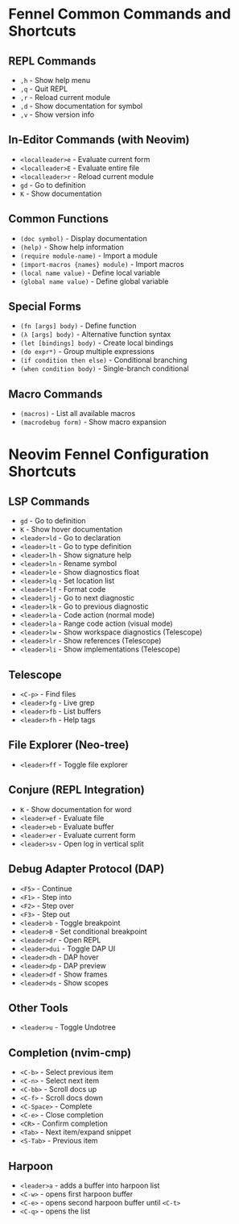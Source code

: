 # Fennel Common Commands and Shortcuts

## REPL Commands
- `,h` - Show help menu
- `,q` - Quit REPL
- `,r` - Reload current module
- `,d` - Show documentation for symbol
- `,v` - Show version info

## In-Editor Commands (with Neovim)
- `<localleader>e` - Evaluate current form
- `<localleader>E` - Evaluate entire file
- `<localleader>r` - Reload current module
- `gd` - Go to definition
- `K` - Show documentation

## Common Functions
- `(doc symbol)` - Display documentation
- `(help)` - Show help information
- `(require module-name)` - Import a module
- `(import-macros {names} module)` - Import macros
- `(local name value)` - Define local variable
- `(global name value)` - Define global variable

## Special Forms
- `(fn [args] body)` - Define function
- `(λ [args] body)` - Alternative function syntax
- `(let [bindings] body)` - Create local bindings
- `(do expr*)` - Group multiple expressions
- `(if condition then else)` - Conditional branching
- `(when condition body)` - Single-branch conditional

## Macro Commands
- `(macros)` - List all available macros
- `(macrodebug form)` - Show macro expansion

# Neovim Fennel Configuration Shortcuts

## LSP Commands
- `gd` - Go to definition
- `K` - Show hover documentation
- `<leader>ld` - Go to declaration
- `<leader>lt` - Go to type definition
- `<leader>lh` - Show signature help
- `<leader>ln` - Rename symbol
- `<leader>le` - Show diagnostics float
- `<leader>lq` - Set location list
- `<leader>lf` - Format code
- `<leader>lj` - Go to next diagnostic
- `<leader>lk` - Go to previous diagnostic
- `<leader>la` - Code action (normal mode)
- `<leader>la` - Range code action (visual mode)
- `<leader>lw` - Show workspace diagnostics (Telescope)
- `<leader>lr` - Show references (Telescope)
- `<leader>li` - Show implementations (Telescope)

## Telescope
- `<C-p>` - Find files
- `<leader>fg` - Live grep
- `<leader>fb` - List buffers
- `<leader>fh` - Help tags

## File Explorer (Neo-tree)
- `<leader>ff` - Toggle file explorer

## Conjure (REPL Integration)
- `K` - Show documentation for word
- `<leader>ef` - Evaluate file
- `<leader>eb` - Evaluate buffer
- `<leader>er` - Evaluate current form
- `<leader>sv` - Open log in vertical split

## Debug Adapter Protocol (DAP)
- `<F5>` - Continue
- `<F1>` - Step into
- `<F2>` - Step over
- `<F3>` - Step out
- `<leader>b` - Toggle breakpoint
- `<leader>B` - Set conditional breakpoint
- `<leader>dr` - Open REPL
- `<leader>dui` - Toggle DAP UI
- `<leader>dh` - DAP hover
- `<leader>dp` - DAP preview
- `<leader>df` - Show frames
- `<leader>ds` - Show scopes

## Other Tools
- `<leader>u` - Toggle Undotree

## Completion (nvim-cmp)
- `<C-b>` - Select previous item
- `<C-n>` - Select next item
- `<C-bb>` - Scroll docs up
- `<C-f>` - Scroll docs down
- `<C-Space>` - Complete
- `<C-e>` - Close completion
- `<CR>` - Confirm completion
- `<Tab>` - Next item/expand snippet
- `<S-Tab>` - Previous item

## Harpoon
- `<leader>a` - adds a buffer into harpoon list
- `<C-w>` - opens first harpoon buffer
- `<C-e>` - opens second harpoon buffer until `<C-t>`
- `<C-q>` - opens the list
